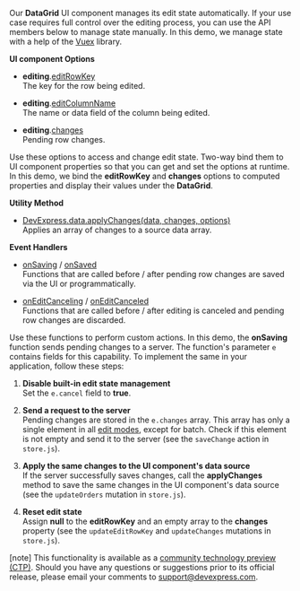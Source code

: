 Our **DataGrid** UI component manages its edit state automatically. If your use case requires full control over the editing process, you can use the API members below to manage state manually. In this demo, we manage state with a help of the <a href="https://vuex.vuejs.org/" target="_blank">Vuex</a> library.

**UI component Options**

- **editing**.[editRowKey](/Documentation/ApiReference/UI_Widgets/dxDataGrid/Configuration/editing/#editRowKey)        
The key for the row being edited.

- **editing**.[editColumnName](/Documentation/ApiReference/UI_Widgets/dxDataGrid/Configuration/editing/#editColumnName)        
The name or data field of the column being edited.

- **editing**.[changes](/Documentation/ApiReference/UI_Widgets/dxDataGrid/Configuration/editing/#changes)       
Pending row changes.

Use these options to access and change edit state. Two-way bind them to UI component properties so that you can get and set the options at runtime. In this demo, we bind the **editRowKey** and **changes** options to computed properties and display their values under the **DataGrid**.

**Utility Method**

- [DevExpress.data.applyChanges(data, changes, options)](/Documentation/ApiReference/Data_Layer/Utils/#applyChangesdata_changes_options)      
Applies an array of changes to a source data array.

**Event Handlers**

- [onSaving](/Documentation/ApiReference/UI_Widgets/dxDataGrid/Configuration/#onSaving) / [onSaved](/Documentation/ApiReference/UI_Widgets/dxDataGrid/Configuration/#onSaved)        
Functions that are called before / after pending row changes are saved via the UI or programmatically.

- [onEditCanceling](/Documentation/ApiReference/UI_Widgets/dxDataGrid/Configuration/#onEditCanceling) / [onEditCanceled](/Documentation/ApiReference/UI_Widgets/dxDataGrid/Configuration/#onEditCanceled)      
Functions that are called before / after editing is canceled and pending row changes are discarded.

Use these functions to perform custom actions. In this demo, the **onSaving** function sends pending changes to a server. The function's parameter `e` contains fields for this capability. To implement the same in your application, follow these steps:

1. **Disable built-in edit state management**       
Set the `e.cancel` field to **true**.

1. **Send a request to the server**      
Pending changes are stored in the `e.changes` array. This array has only a single element in all [edit modes](/Documentation/ApiReference/UI_Widgets/dxDataGrid/Configuration/editing/#mode), except for batch. Check if this element is not empty and send it to the server (see the `saveChange` action in `store.js`).

1. **Apply the same changes to the UI component's data source**       
If the server successfully saves changes, call the **applyChanges** method to save the same changes in the UI component's data source (see the `updateOrders` mutation in `store.js`).

1. **Reset edit state**         
Assign **null** to the **editRowKey** and an empty array to the **changes** property (see the `updateEditRowKey` and `updateChanges` mutations in `store.js`).

[note] This functionality is available as a <a href="https://www.devexpress.com/aboutus/pre-release.xml" target="_blank">community technology preview (CTP)</a>. Should you have any questions or suggestions prior to its official release, please email your comments to <a href="mailto:support@devexpress.com">support@devexpress.com</a>.